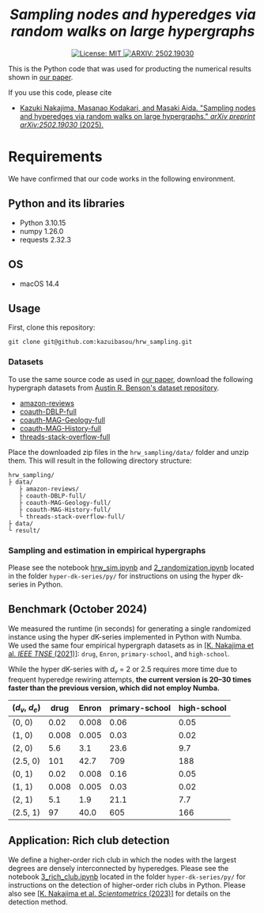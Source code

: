 <h1 align="center">
<i>Sampling nodes and hyperedges via random walks on large hypergraphs</i>
</h1>

<p align="center">
<a href="https://github.com/kazuibasou/hrw_sampling/blob/main/LICENSE" target="_blank">
<img alt="License: MIT" src="https://img.shields.io/github/license/kazuibasou/hrw_sampling">
</a>

<a href="https://arxiv.org/abs/2502.19030" target="_blank">
<img alt="ARXIV: 2502.19030" src="https://img.shields.io/badge/arXiv-2502.19030-red.svg">
</a>

</p>

This is the Python code that was used for producting the numerical results shown in [our paper](https://arxiv.org/abs/2502.19030).

If you use this code, please cite

- [Kazuki Nakajima, Masanao Kodakari, and Masaki Aida. "Sampling nodes and hyperedges via random walks on large hypergraphs." *arXiv preprint arXiv:2502.19030* (2025).](https://arxiv.org/abs/2502.19030)

# Requirements

We have confirmed that our code works in the following environment.

## Python and its libraries

- Python 3.10.15
- numpy 1.26.0
- requests 2.32.3

## OS
- macOS 14.4

## Usage

First, clone this repository:

	git clone git@github.com:kazuibasou/hrw_sampling.git

### Datasets

To use the same source code as used in [our paper](https://arxiv.org/abs/2502.19030), download the following hypergraph datasets from [Austin R. Benson's dataset repository](https://www.cs.cornell.edu/~arb/data/).

- [amazon-reviews](https://drive.google.com/open?id=1dOeke9Rdh0vySIrsSqIZbGXIggVFqZwP)
- [coauth-DBLP-full](https://drive.google.com/open?id=1tC0TdzV_IMTzhkIN_4P8y9M1a3lH-ScK)
- [coauth-MAG-Geology-full](https://drive.google.com/open?id=1bk5uTnuijgHEAOi5sA-sM8Cxyg3Ejr43)
- [coauth-MAG-History-full](https://drive.google.com/open?id=1KBSQyz6BVO1HM6tjCGh8aLcugNW9pDjA)
- [threads-stack-overflow-full](https://drive.google.com/open?id=1aUwsvAhse-5tfbVZ494y9Z3cGm5lhXPX)

Place the downloaded zip files in the `hrw_sampling/data/` folder and unzip them. 
This will result in the following directory structure:

	hrw_sampling/
	├ data/
	   ├ amazon-reviews/
	   ├ coauth-DBLP-full/
	   ├ coauth-MAG-Geology-full/
	   ├ coauth-MAG-History-full/
	   └ threads-stack-overflow-full/
	├ data/
	└ result/

### Sampling and estimation in empirical hypergraphs

Please see the notebook [hrw_sim.ipynb](https://github.com/kazuibasou/hyper-dk-series/blob/main/py/1_basics.ipynb) and [2_randomization.ipynb](https://github.com/kazuibasou/hyper-dk-series/blob/main/py/2_randomization.ipynb) located in the folder `hyper-dk-series/py/` for instructions on using the hyper dk-series in Python.

## Benchmark (October 2024)

We measured the runtime (in seconds) for generating a single randomized instance using the hyper dK-series implemented in Python with Numba.  
We used the same four empirical hypergraph datasets as in [[K. Nakajima et al. *IEEE TNSE* (2021)]](https://doi.org/10.1109/TNSE.2021.3133380): `drug`, `Enron`, `primary-school`, and `high-school`. 

While the hyper dK-series with *d<sub>v</sub>* = 2 or 2.5 requires more time due to frequent hyperedge rewiring attempts, **the current version is 20–30 times faster than the previous version, which did not employ Numba.**

| (*d<sub>v</sub>*, *d<sub>e</sub>*) | drug | Enron | primary-school | high-school |
| ---- | ---- | ---- | ---- | ---- |
| (0, 0) | 0.02 | 0.008 | 0.06 | 0.05 |
| (1, 0) | 0.008 | 0.005 | 0.03 | 0.02 |
| (2, 0) | 5.6 | 3.1 | 23.6 | 9.7 |
| (2.5, 0) | 101 | 42.7 | 709 | 188 |
| (0, 1) | 0.02 | 0.008 | 0.16 | 0.05 |
| (1, 1) | 0.008 | 0.005 | 0.03 | 0.02 |
| (2, 1) | 5.1 | 1.9 | 21.1 | 7.7 |
| (2.5, 1) | 97 | 40.0 | 605 | 166 |

## Application: Rich club detection

We define a higher-order rich club in which the nodes with the largest degrees are densely interconnected by hyperedges. 
Please see the notebook [3_rich_club.ipynb](https://github.com/kazuibasou/hyper-dk-series/blob/main/py/3_rich_club.ipynb) located in the folder `hyper-dk-series/py/` for instructions on the detection of higher-order rich clubs in Python.
Please also see [[K. Nakajima et al. *Scientometrics* (2023)]](https://doi.org/10.1007/s11192-022-04621-1) for details on the detection method.
